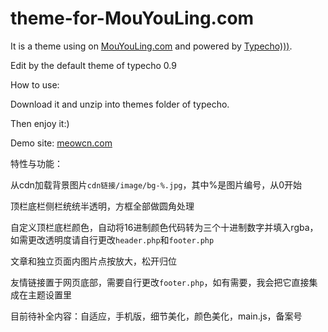 # theme-for-MouYouLing.com
It is a theme using on <a href="https://www.mouyouling.com">MouYouLing.com</a> and powered by <a href="http://typecho.org/">Typecho)))</a>.


Edit by the default theme of typecho 0.9

How to use:


Download it and unzip into themes folder of typecho.

Then enjoy it:)

Demo site: <a href="https://meowcn.com">meowcn.com</a>

特性与功能：

从cdn加载背景图片<code>cdn链接/image/bg-%.jpg</code>，其中%是图片编号，从0开始

顶栏底栏侧栏统统半透明，方框全部做圆角处理

自定义顶栏底栏颜色，自动将16进制颜色代码转为三个十进制数字并填入rgba，如需更改透明度请自行更改<code>header.php</code>和<code>footer.php</code>

文章和独立页面内图片点按放大，松开归位

友情链接置于网页底部，需要自行更改<code>footer.php</code>，如有需要，我会把它直接集成在主题设置里

目前待补全内容：自适应，手机版，细节美化，颜色美化，main.js，备案号
